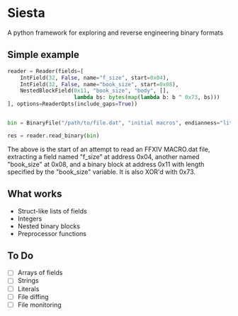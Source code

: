# Siesta
A python framework for exploring and reverse engineering binary formats

## Simple example
```python
reader = Reader(fields=[
    IntField(32, False, name="f_size", start=0x04),
    IntField(32, False, name="book_size", start=0x08),
    NestedBlockField(0x11, "book_size", "body", [],
                     lambda bs: bytes(map(lambda b: b ^ 0x73, bs)))
], options=ReaderOpts(include_gaps=True))


bin = BinaryFile("/path/to/file.dat", "initial macros", endianness="little")

res = reader.read_binary(bin)
```

The above is the start of an attempt to read an FFXIV MACRO.dat file, extracting a field named "f_size" at address 0x04, another named "book_size" at 0x08, and a binary block at address 0x11 with length specified by the "book_size" variable. It is also XOR'd with 0x73.

## What works
- Struct-like lists of fields
- Integers
- Nested binary blocks
- Preprocessor functions

## To Do
- [ ] Arrays of fields
- [ ] Strings
- [ ] Literals
- [ ] File diffing
- [ ] File monitoring